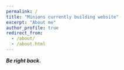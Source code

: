 ```yaml
---
permalink: /
title: "Minions currently building website"
excerpt: "About me"
author_profile: true
redirect_from: 
  - /about/
  - /about.html
---
```


***Be right back.***
